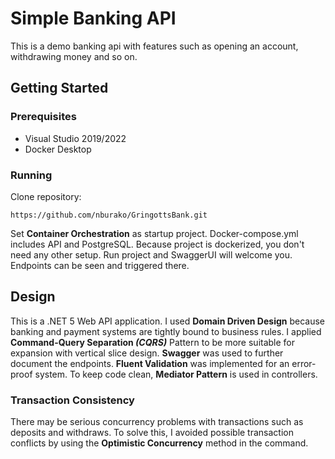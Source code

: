 # Simple Banking API
This is a demo banking api with  features such as opening an account, withdrawing
money and so on.

## Getting Started
### Prerequisites
 - Visual Studio 2019/2022
 - Docker Desktop

### Running
Clone repository:
```
https://github.com/nburako/GringottsBank.git
```
Set **Container Orchestration** as startup project. Docker-compose.yml includes API and PostgreSQL. 
Because project is dockerized, you don't need any other setup. 
Run project and SwaggerUI will welcome you. Endpoints can be seen and triggered there.

## Design
This is a .NET 5 Web API application. 
I used **Domain Driven Design** because banking and payment systems are tightly bound to business rules. 
I applied **Command-Query Separation *(CQRS)*** Pattern to be more suitable for expansion with vertical slice design. 
**Swagger** was used to further document the endpoints. **Fluent Validation** was implemented for an error-proof system. 
To keep code clean, **Mediator Pattern** is used in controllers.

### Transaction Consistency
There may be serious concurrency problems with transactions such as deposits and withdraws. 
To solve this, I avoided possible transaction conflicts by using the **Optimistic Concurrency** method in the command.
